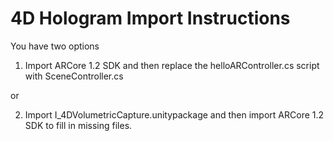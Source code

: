 # 4D Hologram Import Instructions

You have two options

1. Import ARCore 1.2 SDK and then replace the helloARController.cs script with SceneController.cs

or

2. Import I_4DVolumetricCapture.unitypackage and then import ARCore 1.2 SDK to fill in missing files. 